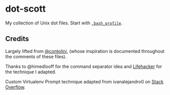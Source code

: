 # dot-scott

My collection of Unix dot files. Start with [`.bash_profile`](.bash_profile).


## Credits

Largely lifted from [@contolini](https://github.com/contolini/dotfiles),
(whose inspiration is documented throughout the comments of these files).

Thanks to @himedlooff for the command separator idea and
[Lifehacker](http://lifehacker.com/5840450/add-a-handy-separator-between-commands-in-your-terminal-on-mac-os-x-and-linux)
for the technique I adapted.

Custom Virtualenv Prompt technique adapted from ivanalejandro0 on
[Stack Overflow](http://stackoverflow.com/a/20026992/279566).
